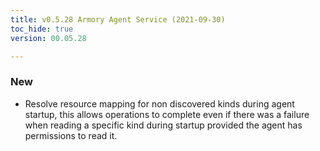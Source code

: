 ```yaml
---
title: v0.5.28 Armory Agent Service (2021-09-30)
toc_hide: true
version: 00.05.28

---
```


### New

- Resolve resource mapping for non discovered kinds during agent startup, this allows operations to complete even if there was a failure when reading a specific kind during startup provided the agent has permissions to read it.
